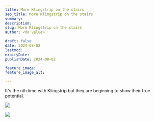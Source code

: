 ```yaml
---
title: More Klingstrip on the stairs
seo_title: More Klingstrip on the stairs
summary:
description:
slug: More Klingstrip on the stairs
author: <no value>

draft: false
date: 2024-08-02
lastmod:
expiryDate:
publishDate: 2024-08-02

feature_image:
feature_image_alt:

---
```

It's the nth time with Klingstrip but they are beginning to show their true potential.

![](/images/0888.jpeg)

![](/images/0828.jpeg)
